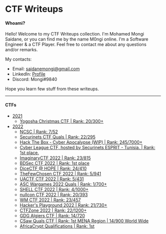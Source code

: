 # CTF Writeups


#### Whoami?

Hello! Welcome to my CTF Writeups collection. I'm Mohamed Mongi Saidane, or you can find me by the name M0ngi online. I'm a Software Engineer & a CTF Player. Feel free to contact me about any questions and/or remarks.

My contacts:
* Email: saidanemongi@gmail.com
* LinkedIn: [Profile](https://www.linkedin.com/in/m0ngi/)
* Discord: Mongi#9840

Hope you learn few stuff from these writeups.

------------

#### CTFs

- [2021](/2021)
	-  [Yogosha Christmas CTF | Rank: 20/300+](/2021/YogoshaChristmas)
- [2022](/2022)
	-  [NCSC | Rank: 7/52](/2022/NCSC)
	-  [Securinets CTF Quals | Rank: 22/295](/2022/Securinets%20CTF%20Quals)
	-  [Hack The Box - Cyber Apocalypse (WIP) | Rank: 245/7000+](/2022/Hack%20The%20Box%20-%20Cyber%20Apocalypse)
	-  [Cyber League CTF, hosted by Securinets ESPRIT - Tunisia. | Rank: 1st place.](/README.md#WIP)
	-  [ImaginaryCTF 2022 | Rank: 23/815](/README.md#WIP)
	-  [BDSec CTF 2022 | Rank: 1st place](/README.md#WIP)
	-  [DiceCTF @ HOPE | Rank: 24/410](/README.md#WIP)
	-  [TheFewChosen CTF 2022 | Rank: 5/941](/README.md#WIP)
	-  [UACTF CTF 2022 | Rank: 5/431](/README.md#WIP)
	-  [ASC Wargames 2022 Quals | Rank: 1/700+](/2022/ASC%20Wargames%202022%20Quals)
	-  [SHELL CTF 2022 | Rank: 4/1000+](/README.md#WIP)
	-  [nullcon CTF 2022 | Rank: 20/393](/README.md#WIP)
	-  [WM CTF 2022 | Rank: 23/457](/README.md#WIP)
	-  [Hacker's Playground 2022 | Rank: 21/730+](/2022/Hacker's%20Playground%202022/README.md)
	-  [CTFZone 2022 | Rank: 22/1200+](/2022/CTFZone%202022/README.md)
	-  [GDG Algiers CTF | Rank: 14/720](/2022/GDG%20Algiers/README.md)
	-  [CSaw Quals CTF | Rank: 1st MENA Region | 14/900 World Wide](/2022/CSaw%20Quals/README.md)
	-  [AfricaCrypt Qualifications | Rank: 1st](/2023/AfricaCrypt/README.md)